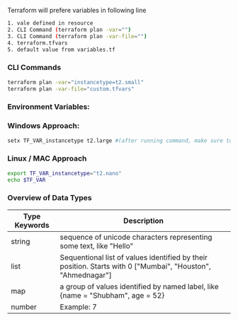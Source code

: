 Terraform will prefere variables in following line
```sh
1. vale defined in resource
2. CLI Command (terraform plan -var="")
3. CLI Command (terraform plan -var-file="")
4. terraform.tfvars
5. default value from variables.tf
```

### CLI Commands

```sh
terraform plan -var="instancetype=t2.small"
terraform plan -var-file="custom.tfvars"
```

### Environment Variables:

### Windows Approach:
```sh
setx TF_VAR_instancetype t2.large #(after running command, make sure to use new commmand prompt)
``` 
### Linux / MAC Approach
```sh
export TF_VAR_instancetype="t2.nano"
echo $TF_VAR
```

### Overview of Data Types

| Type Keywords | Description |
| --- | --- |
| string | sequence of unicode characters representing some text, like "Hello" |
| list | Sequentional list of values identified by their position. Starts with 0 ["Mumbai", "Houston", "Ahmednagar"] | 
| map | a group of values identified by named label, like {name = "Shubham", age = 52} |
| number | Example: 7 |